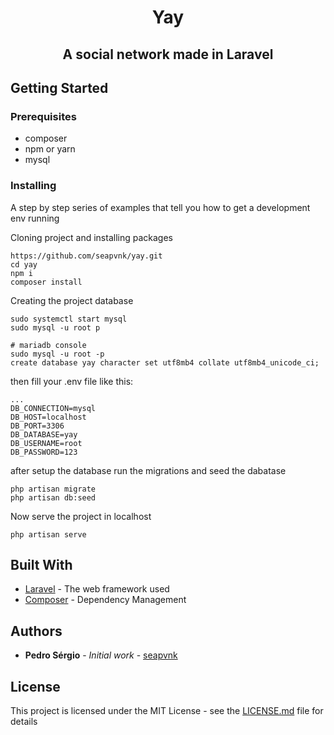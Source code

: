 <h1 align="center">Yay</h1>
<h2 align="center">A social network made in Laravel</h2>

## Getting Started

### Prerequisites
 - composer
 - npm or yarn
 - mysql

### Installing

A step by step series of examples that tell you how to get a development env running

Cloning project and installing packages

```
https://github.com/seapvnk/yay.git
cd yay
npm i
composer install
```

Creating the project database

```
sudo systemctl start mysql
sudo mysql -u root p

# mariadb console
sudo mysql -u root -p
create database yay character set utf8mb4 collate utf8mb4_unicode_ci;
```
then fill your .env file like this:
```
...
DB_CONNECTION=mysql
DB_HOST=localhost
DB_PORT=3306
DB_DATABASE=yay
DB_USERNAME=root
DB_PASSWORD=123
```

after setup the database run the migrations and seed the dabatase
```
php artisan migrate
php artisan db:seed
```

Now serve the project in localhost
```
php artisan serve
```

## Built With

* [Laravel](https://laravel.com/) - The web framework used
* [Composer](https://getcomposer.org/) - Dependency Management

## Authors

* **Pedro Sérgio** - *Initial work* - [seapvnk](https://github.com/seapvnk)

## License

This project is licensed under the MIT License - see the [LICENSE.md](LICENSE.md) file for details

